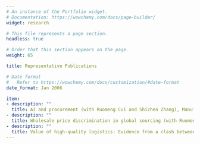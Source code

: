 ```yaml
---
# An instance of the Portfolio widget.
# Documentation: https://wowchemy.com/docs/page-builder/
widget: research

# This file represents a page section.
headless: true

# Order that this section appears on the page.
weight: 65

title: Representative Publications

# Date format
#   Refer to https://wowchemy.com/docs/customization/#date-format
date_format: Jan 2006

item:
- description: ""
  title: AI and procurement (with Ruomeng Cui and Shichen Zhang), Manufacturing and Service Operations Management, Forthcoming
- description: ""
  title: Wholesale price discrimination in global sourcing (with Ruomeng Cui, Jingyun Li, and Lili Yu), Manufacturing and Service Operations Management, Forthcoming
- description: ""
  title: Value of high-quality logistics: Evidence from a clash between SF Express and Alibaba (with Ruomeng Cui and Qiang Li), Management Science, Forthcoming.
---
```


